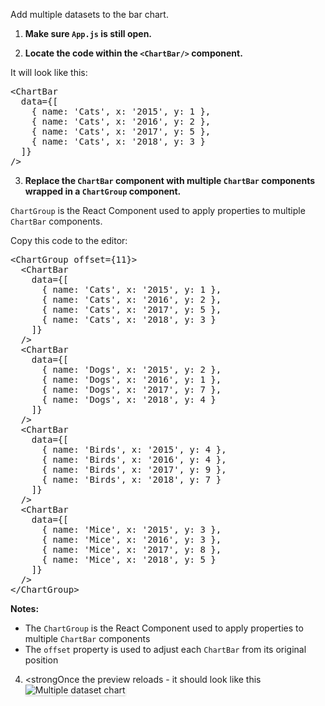 Add multiple datasets to the bar chart.

1) <strong>Make sure `App.js` is still open.</strong>

2) <strong>Locate the code within the `<ChartBar/>` component.</strong>

It will look like this:

<pre class="file">
&lt;ChartBar
  data={[
    { name: &#39;Cats&#39;, x: &#39;2015&#39;, y: 1 },
    { name: &#39;Cats&#39;, x: &#39;2016&#39;, y: 2 },
    { name: &#39;Cats&#39;, x: &#39;2017&#39;, y: 5 },
    { name: &#39;Cats&#39;, x: &#39;2018&#39;, y: 3 }
  ]}
/&gt;
</pre>

3) <strong>Replace the `ChartBar` component with multiple `ChartBar` components
wrapped in a `ChartGroup` component.</strong>

`ChartGroup` is the React Component used to apply properties to multiple `ChartBar`
components.

Copy this code to the editor:
<pre class="file" data-target="clipboard">
&lt;ChartGroup offset={11}&gt;
  &lt;ChartBar
    data={[
      { name: &#39;Cats&#39;, x: &#39;2015&#39;, y: 1 },
      { name: &#39;Cats&#39;, x: &#39;2016&#39;, y: 2 },
      { name: &#39;Cats&#39;, x: &#39;2017&#39;, y: 5 },
      { name: &#39;Cats&#39;, x: &#39;2018&#39;, y: 3 }
    ]}
  /&gt;
  &lt;ChartBar
    data={[
      { name: &#39;Dogs&#39;, x: &#39;2015&#39;, y: 2 },
      { name: &#39;Dogs&#39;, x: &#39;2016&#39;, y: 1 },
      { name: &#39;Dogs&#39;, x: &#39;2017&#39;, y: 7 },
      { name: &#39;Dogs&#39;, x: &#39;2018&#39;, y: 4 }
    ]}
  /&gt;
  &lt;ChartBar
    data={[
      { name: &#39;Birds&#39;, x: &#39;2015&#39;, y: 4 },
      { name: &#39;Birds&#39;, x: &#39;2016&#39;, y: 4 },
      { name: &#39;Birds&#39;, x: &#39;2017&#39;, y: 9 },
      { name: &#39;Birds&#39;, x: &#39;2018&#39;, y: 7 }
    ]}
  /&gt;
  &lt;ChartBar
    data={[
      { name: &#39;Mice&#39;, x: &#39;2015&#39;, y: 3 },
      { name: &#39;Mice&#39;, x: &#39;2016&#39;, y: 3 },
      { name: &#39;Mice&#39;, x: &#39;2017&#39;, y: 8 },
      { name: &#39;Mice&#39;, x: &#39;2018&#39;, y: 5 }
    ]}
  /&gt;
&lt;/ChartGroup&gt;
</pre>

<strong>Notes:</strong>

- The `ChartGroup` is the React Component used to apply properties to multiple
`ChartBar` components
- The `offset` property is used to adjust each `ChartBar` from its original position

4) <strongOnce the preview reloads - it should look like this</strong>
<img src="bar-chart/assets/multiple.png" alt="Multiple dataset chart"
style="box-shadow: rgba(3, 3, 3, 0.2) 0px 1.25px 2.5px 0px;" />
